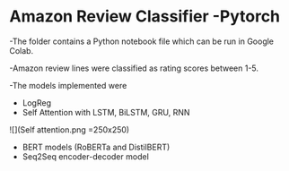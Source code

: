 # Amazon Review Classifier -Pytorch

-The folder contains a Python notebook file which can be run in Google Colab.

-Amazon review lines were classified as rating scores between 1-5.

-The models implemented were
  - LogReg
  - Self Attention with LSTM, BiLSTM, GRU, RNN
  
  
  ![](Self attention.png =250x250)

  
  
  - BERT models (RoBERTa and DistilBERT)
  - Seq2Seq encoder-decoder model
  

  
  
